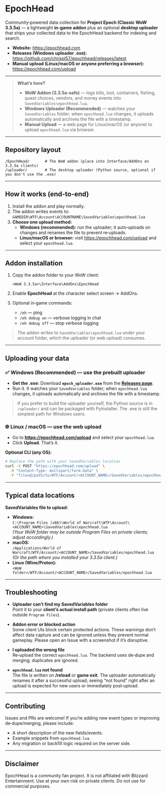 # EpochHead

Community‑powered data collection for **Project Epoch (Classic WoW 3.3.5a)** — a lightweight **in‑game addon** plus an optional **desktop uploader** that ships your collected data to the EpochHead backend for indexing and search.

- **Website:** <https://epochhead.com>
- **Releases (Windows uploader .exe):** <https://github.com/chrispl57/epochhead/releases/latest>
- **Manual upload (Linux/macOS or anyone preferring a browser):** <https://epochhead.com/upload>

* * *

> **What’s here?**
>
> - **WoW Addon (3.3.5a‑safe)** — logs kills, loot, containers, fishing, quest choices, vendors, and money events into `SavedVariables\epochhead.lua`.
> - **Windows Uploader (Recommended)** — watches your `SavedVariables` folder; when `epochhead.lua` changes, it uploads automatically and archives the file with a timestamp.
> - **Manual Upload** — a web page for Linux/macOS (or anyone) to upload `epochhead.lua` via browser.

* * *

## Repository layout

```
/EpochHead/       # The WoW addon (place into Interface/AddOns on 3.3.5a clients)
/uploader/        # The desktop uploader (Python source, optional if you don't use the .exe)
```

* * *

## How it works (end‑to‑end)

1. Install the addon and play normally.
2. The addon writes events to:  
   `GAMEDIR\WTF\Account\ACCOUNTNAME\SavedVariables\epochhead.lua`
3. **Choose one upload method:**
   - **Windows (recommended):** run the uploader; it auto‑uploads on changes and renames the file to prevent re‑uploads.
   - **Linux/macOS or browser:** visit <https://epochhead.com/upload> and select your `epochhead.lua`.

* * *

## Addon installation

1. Copy the addon folder to your WoW client:

       <WoW 3.3.5a>\Interface\AddOns\EpochHead

2. Enable **EpochHead** at the character select screen → AddOns.
3. Optional in‑game commands:
   - `/eh` — ping
   - `/eh debug on` — verbose logging in chat
   - `/eh debug off` — stop verbose logging

> The addon writes to `SavedVariables\epochhead.lua` under your account folder, which the uploader (or web upload) consumes.

* * *

## Uploading your data

### ✅ Windows (Recommended) — use the prebuilt uploader

- **Get the .exe:** Download **`epoch_uploader.exe`** from the **[Releases page](https://github.com/chrispl57/epochhead/releases/latest)**.
- Run it. It watches your `SavedVariables` folder; when `epochhead.lua` changes, it uploads automatically and archives the file with a timestamp.

> If you prefer to build the uploader yourself, the Python source is in `/uploader/` and can be packaged with PyInstaller. The .exe is still the simplest path for Windows users.

### 🌐 Linux / macOS — use the web upload

- Go to **<https://epochhead.com/upload>** and select your `epochhead.lua`.
- Click **Upload**. That’s it.

**Optional CLI (any OS):**
```bash
# Replace the path with your SavedVariables location
curl -X POST "https://epochhead.com/upload" \
  -H "Content-Type: multipart/form-data" \
  -F "file=@/path/to/WTF/Account/<ACCOUNT_NAME>/SavedVariables/epochhead.lua"
```

* * *

## Typical data locations

**SavedVariables file to upload:**
- **Windows:**  
  `C:\Program Files (x86)\World of Warcraft\WTF\Account\<ACCOUNT_NAME>\SavedVariables\epochhead.lua`  
  *(Your WoW folder may be outside Program Files on private clients; adjust accordingly.)*
- **macOS:**  
  `/Applications/World of Warcraft/WTF/Account/<ACCOUNT_NAME>/SavedVariables/epochhead.lua`  
  *(Or the path where you installed your 3.3.5a client.)*
- **Linux (Wine/Proton):**  
  `<WoW folder>/WTF/Account/<ACCOUNT_NAME>/SavedVariables/epochhead.lua`

* * *

## Troubleshooting

- **Uploader can’t find my SavedVariables folder**  
  Point it to your **client’s actual install path** (private clients often live outside `Program Files`).

- **Addon error or blocked action**  
  Some client UIs block certain protected actions. These warnings don’t affect data capture and can be ignored unless they prevent normal gameplay. Please open an Issue with a screenshot if it’s disruptive.

- **I uploaded the wrong file**  
  Re‑upload the correct `epochhead.lua`. The backend uses de‑dupe and merging; duplicates are ignored.

- **`epochhead.lua` not found**  
  The file is written on **/reload** or **game exit**. The uploader automatically renames it after a successful upload; seeing “not found” right after an upload is expected for new users or immediately post‑upload.

* * *

## Contributing

Issues and PRs are welcome! If you’re adding new event types or improving de‑dupe/merging, please include:
- A short description of the new fields/events.
- Example snippets from `epochhead.lua`.
- Any migration or backfill logic required on the server side.

* * *

## Disclaimer

EpochHead is a community fan project. It is not affiliated with Blizzard Entertainment. Use at your own risk on private clients. Do not use for commercial purposes.
